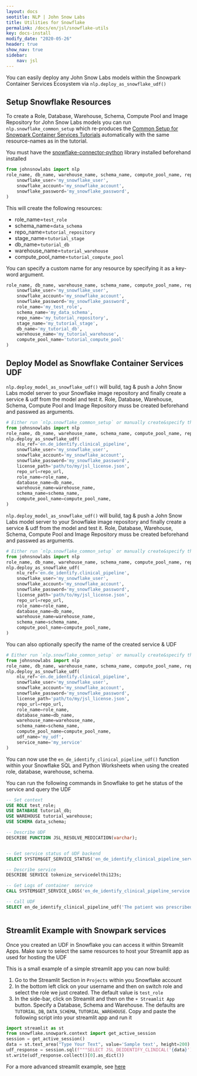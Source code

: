 ```yaml
---
layout: docs
seotitle: NLP | John Snow Labs
title: Utilities for Snowflake
permalink: /docs/en/jsl/snowflake-utils
key: docs-install
modify_date: "2020-05-26"
header: true
show_nav: true
sidebar:
    nav: jsl
---
```

<div class="main-docs" markdown="1">

You can easily deploy any John Snow Labs models within the Snowpark Container Services Ecosystem via `nlp.deploy_as_snowflake_udf()`


## Setup Snowflake Resources 

To create a Role, Database, Warehouse, Schema, Compute Pool and Image Repository for John Snow Labs models you can run
`nlp.snowflake_common_setup` which re-produces the [Common Setup for Snowpark Container Services Tutorials](https://docs.snowflake.com/en/developer-guide/snowpark-container-services/tutorials/common-setup#introduction) automatically
with the same resource-names as in the tutorial. 

You must have the [snowflake-connector-python](https://pypi.org/project/snowflake-connector-python/) library installed beforehand installed


```python
from johnsnowlabs import nlp 
role_name, db_name, warehouse_name, schema_name, compute_pool_name, repo_url = nlp.snowflake_common_setup(
    snowflake_user='my_snowflake_user',
    snowflake_account='my_snowflake_account',
    snowflake_password='my_snowflake_password',
)
```
This will create the following resources: 
- role_name=`test_role`
- schema_name=`data_schema`
- repo_name=`tutorial_repository`
- stage_name=`tutorial_stage`
- db_name=`tutorial_db`
- warehouse_name=`tutorial_warehouse`
- compute_pool_name=`tutorial_compute_pool`

You can specify a custom name for any resource by specifying it as a key-word argument. 

```python
role_name, db_name, warehouse_name, schema_name, compute_pool_name, repo_url = nlp.snowflake_common_setup(
    snowflake_user='my_snowflake_user',
    snowflake_account='my_snowflake_account',
    snowflake_password='my_snowflake_password',
    role_name='my_test_role',
    schema_name='my_data_schema',
    repo_name='my_tutorial_repository',
    stage_name='my_tutorial_stage',
    db_name='my_tutorial_db',
    warehouse_name='my_tutorial_warehouse',
    compute_pool_name='tutorial_compute_pool'
)

```

## Deploy Model as Snowflake Container Services UDF

`nlp.deploy_model_as_snowflake_udf()` will build, tag & push a John Snow Labs model server to your 
Snowflake image repository and finally create a service & udf from the model and test it.
Role, Database, Warehouse, Schema, Compute Pool and Image Repository muss be created beforehand and passwed as arguments. 
```python
# Either run `nlp.snowflake_common_setup` or manually create&specify these resources
from johnsnowlabs import nlp
role_name, db_name, warehouse_name, schema_name, compute_pool_name, repo_url = ...
nlp.deploy_as_snowflake_udf(
    nlu_ref='en.de_identify.clinical_pipeline',
    snowflake_user='my_snowflake_user',
    snowflake_account='my_snowflake_account',
    snowflake_password='my_snowflake_password',
    license_path='path/to/my/jsl_license.json',
    repo_url=repo_url,
    role_name=role_name,
    database_name=db_name,
    warehouse_name=warehouse_name,
    schema_name=schema_name,
    compute_pool_name=compute_pool_name,
)

```

`nlp.deploy_model_as_snowflake_udf()` will build, tag & push a John Snow Labs model server to your
Snowflake image repository and finally create a service & udf from the model and test it.
Role, Database, Warehouse, Schema, Compute Pool and Image Repository muss be created beforehand and passwed as arguments.
```python
# Either run `nlp.snowflake_common_setup` or manually create&specify these resources
from johnsnowlabs import nlp
role_name, db_name, warehouse_name, schema_name, compute_pool_name, repo_url = ...
nlp.deploy_as_snowflake_udf(
    nlu_ref='en.de_identify.clinical_pipeline',
    snowflake_user='my_snowflake_user',
    snowflake_account='my_snowflake_account',
    snowflake_password='my_snowflake_password',
    license_path='path/to/my/jsl_license.json',
    repo_url=repo_url,
    role_name=role_name,
    database_name=db_name,
    warehouse_name=warehouse_name,
    schema_name=schema_name,
    compute_pool_name=compute_pool_name,
)

```

You can also optionally specify the name of the created service & UDF 

```python
# Either run `nlp.snowflake_common_setup` or manually create&specify these resources
from johnsnowlabs import nlp
role_name, db_name, warehouse_name, schema_name, compute_pool_name, repo_url = ...
nlp.deploy_as_snowflake_udf(
    nlu_ref='en.de_identify.clinical_pipeline',
    snowflake_user='my_snowflake_user',
    snowflake_account='my_snowflake_account',
    snowflake_password='my_snowflake_password',
    license_path='path/to/my/jsl_license.json',
    repo_url=repo_url,
    role_name=role_name,
    database_name=db_name,
    warehouse_name=warehouse_name,
    schema_name=schema_name,
    compute_pool_name=compute_pool_name,
    udf_name='my_udf',
    service_name='my_service'
)
```

You can now use the `en_de_identify_clinical_pipeline_udf()` function within your Snowflake SQL and Python Worksheets
when using the created role, database, warehouse, schema.


You can run the following commands in Snowflake to get he status of the service and query the UDF 
```sql
-- Set context 
USE ROLE test_role;
USE DATABASE tutorial_db;
USE WAREHOUSE tutorial_warehouse;
USE SCHEMA data_schema;

-- Describe UDF
DESCRIBE FUNCTION JSL_RESOLVE_MEDICATION(varchar);


-- Get service status of UDF backend
SELECT SYSTEM$GET_SERVICE_STATUS('en_de_identify_clinical_pipeline_service');

-- Describe service 
DESCRIBE SERVICE tokenize_servicedelthi123s;

-- Get Logs of container  service
CALL SYSTEM$GET_SERVICE_LOGS('en_de_identify_clinical_pipeline_service', '0', 'jsl-container', 1000);

-- Call UDF
SELECT en_de_identify_clinical_pipeline_udf('The patient was prescribed Amlodopine Vallarta 10-320mg, Eviplera. The other patient is given Lescol 40 MG and Everolimus 1.5 mg tablet.');



```

## Streamlit Example with Snowpark services

Once you created an UDF in Snowflake you can access it within Streamlit Apps. 
Make sure to select the same resources to host your Streamlit app as used for hosting the UDF

This is a small example of a simple streamlit app you can now build: 
1. Go to the Streamlit Section in `Projects` within you Snowflake account
3. In the bottom left click on your username and then on switch role and select the role we just created. The default value is `test_role`
3. In the side-bar, click on Streamlit and then on the `+ Streamlit App` button. Specify a Database, Schema and Warehouse. The defaults are `TUTORIAL_DB`, `DATA_SCHEMA`, `TUTORIAL_WAREHOUSE`.
Copy and paste the following script into your streamlit app and run it 
```python
import streamlit as st
from snowflake.snowpark.context import get_active_session
session = get_active_session()
data = st.text_area("Type Your Text", value='Sample text', height=200)
udf_response = session.sql(f"""SELECT JSL_DEIDENTIFY_CLINICAL('{data}')""",)
st.write(udf_response.collect()[0].as_dict())
```

For a more advanced streamlit example, see [here](https://github.com/JohnSnowLabs/johnsnowlabs/blob/main/streamlits/advanced_snowflake.py)



</div>